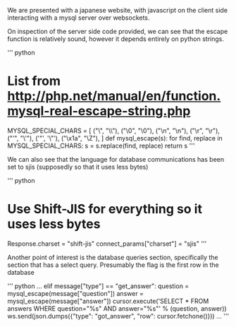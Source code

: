 We are presented with a japanese website, with javascript on the client side
interacting with a mysql server over websockets.
 
On inspection of the server side code provided, we can see that the escape function
 is relatively sound, however it depends entirely on python strings.

''' python
# List from http://php.net/manual/en/function.mysql-real-escape-string.php
MYSQL_SPECIAL_CHARS = [
  ("\\", "\\\\"),
  ("\0", "\\0"),
  ("\n", "\\n"),
  ("\r", "\\r"),
  ("'", "\\'"),
  ('"', '\\"'),
  ("\x1a", "\\Z"),
]
def mysql_escape(s):
  for find, replace in  MYSQL_SPECIAL_CHARS:
    s = s.replace(find, replace)
  return s
'''
 
We can also see that the language for database communications has been
set to sjis (supposedly so that it uses less bytes)

''' python
# Use Shift-JIS for everything so it uses less bytes
Response.charset = "shift-jis"
connect_params["charset"] = "sjis"
'''

Another point of interest is the database queries section, specifically 
the section that has a select query. Presumably the flag is the first row in the database

''' python
...
      elif message["type"] == "get_answer":
        question = mysql_escape(message["question"])
        answer = mysql_escape(message["answer"])
        cursor.execute('SELECT * FROM answers WHERE question="%s" AND answer="%s"' % (question, answer))
        ws.send(json.dumps({"type": "got_answer", "row": cursor.fetchone()}))
...
'''